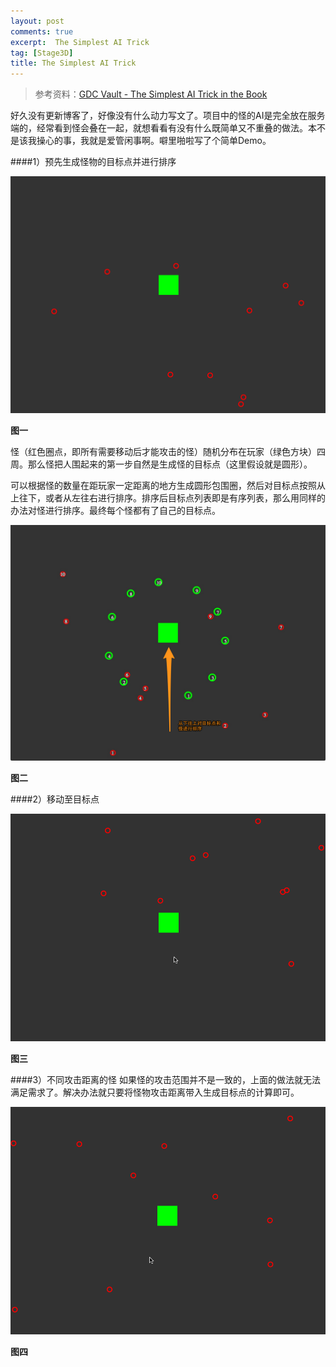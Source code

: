 ```yaml
---
layout: post
comments: true
excerpt:  The Simplest AI Trick
tag: [Stage3D]
title: The Simplest AI Trick
---
```

> 参考资料：[GDC Vault - The Simplest AI Trick in the Book](http://www.gdcvault.com/play/1020104/The-Simplest-AI-Trick-in)

好久没有更新博客了，好像没有什么动力写文了。项目中的怪的AI是完全放在服务端的，经常看到怪会叠在一起，就想看看有没有什么既简单又不重叠的做法。本不是该我操心的事，我就是爱管闲事啊。噼里啪啦写了个简单Demo。

####1）预先生成怪物的目标点并进行排序

![image](../images/simpleAI_01.png)

**图一**

怪（红色圈点，即所有需要移动后才能攻击的怪）随机分布在玩家（绿色方块）四周。那么怪把人围起来的第一步自然是生成怪的目标点（这里假设就是圆形）。

可以根据怪的数量在距玩家一定距离的地方生成圆形包围圈，然后对目标点按照从上往下，或者从左往右进行排序。排序后目标点列表即是有序列表，那么用同样的办法对怪进行排序。最终每个怪都有了自己的目标点。

![image](../images/simpleAI_02.png)

**图二**

####2）移动至目标点

![image](../images/simpleAI_03.gif)

**图三**

####3）不同攻击距离的怪
如果怪的攻击范围并不是一致的，上面的做法就无法满足需求了。解决办法就只要将怪物攻击距离带入生成目标点的计算即可。

![image](../images/simpleAI_04.gif)

**图四**
